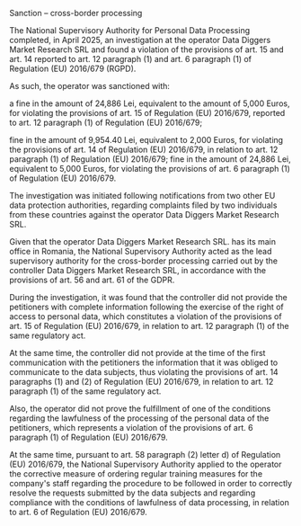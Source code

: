 Sanction – cross-border processing

The National Supervisory Authority for Personal Data Processing completed, in April 2025, an investigation at the operator Data Diggers Market Research SRL and found a violation of the provisions of art. 15 and art. 14 reported to art. 12 paragraph (1) and art. 6 paragraph (1) of Regulation (EU) 2016/679 (RGPD).

As such, the operator was sanctioned with:

a fine in the amount of 24,886 Lei, equivalent to the amount of 5,000 Euros, for violating the provisions of art. 15 of Regulation (EU) 2016/679, reported to art. 12 paragraph (1) of Regulation (EU) 2016/679;

fine in the amount of 9,954.40 Lei, equivalent to 2,000 Euros, for violating the provisions of art. 14 of Regulation (EU) 2016/679, in relation to art. 12 paragraph (1) of Regulation (EU) 2016/679;
fine in the amount of 24,886 Lei, equivalent to 5,000 Euros, for violating the provisions of art. 6 paragraph (1) of Regulation (EU) 2016/679.

The investigation was initiated following notifications from two other EU data protection authorities, regarding complaints filed by two individuals from these countries against the operator Data Diggers Market Research SRL.

Given that the operator Data Diggers Market Research SRL. has its main office in Romania, the National Supervisory Authority acted as the lead supervisory authority for the cross-border processing carried out by the controller Data Diggers Market Research SRL, in accordance with the provisions of art. 56 and art. 61 of the GDPR.

During the investigation, it was found that the controller did not provide the petitioners with complete information following the exercise of the right of access to personal data, which constitutes a violation of the provisions of art. 15 of Regulation (EU) 2016/679, in relation to art. 12 paragraph (1) of the same regulatory act.

At the same time, the controller did not provide at the time of the first communication with the petitioners the information that it was obliged to communicate to the data subjects, thus violating the provisions of art. 14 paragraphs (1) and (2) of Regulation (EU) 2016/679, in relation to art. 12 paragraph (1) of the same regulatory act.

Also, the operator did not prove the fulfillment of one of the conditions regarding the lawfulness of the processing of the personal data of the petitioners, which represents a violation of the provisions of art. 6 paragraph (1) of Regulation (EU) 2016/679.

At the same time, pursuant to art. 58 paragraph (2) letter d) of Regulation (EU) 2016/679, the National Supervisory Authority applied to the operator the corrective measure of ordering regular training measures for the company's staff regarding the procedure to be followed in order to correctly resolve the requests submitted by the data subjects and regarding compliance with the conditions of lawfulness of data processing, in relation to art. 6 of Regulation (EU) 2016/679.
